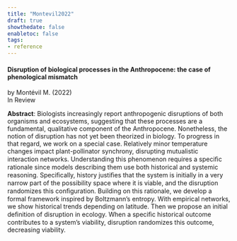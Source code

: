 ```yaml
---
title: "Montevil2022"
draft: true
showthedate: false
enabletoc: false
tags:
- reference
---
```


#### **Disruption of biological processes in the Anthropocene: the case of phenological mismatch**     
by Montévil M. (2022)         
In Review      

**Abstract**:  Biologists increasingly report anthropogenic disruptions of both organisms and ecosystems, suggesting that these processes are a fundamental, qualitative component of the Anthropocene. Nonetheless, the notion of disruption has not yet been theorized in biology. To progress in that regard, we work on a special case. Relatively minor temperature changes impact plant-pollinator synchrony, disrupting mutualistic interaction networks. Understanding this phenomenon requires a speciﬁc rationale since models describing them use both historical and systemic reasoning. Speciﬁcally, history justiﬁes that the system is initially in a very narrow part of the possibility space where it is viable, and the disruption randomizes this conﬁguration. Building on this rationale, we develop a formal framework inspired by Boltzmann’s entropy. With empirical networks, we show historical trends depending on latitude. Then we propose an initial deﬁnition of disruption in ecology. When a speciﬁc historical outcome contributes to a system’s viability, disruption randomizes this outcome, decreasing viability.

